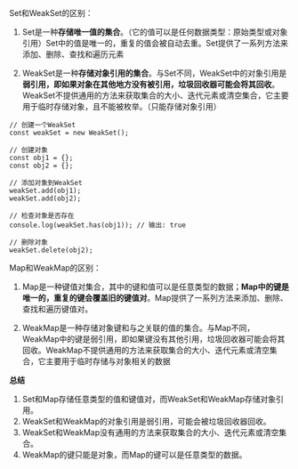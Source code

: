 Set和WeakSet的区别：
1. Set是一种**存储唯一值的集合**。（它的值可以是任何数据类型：原始类型或对象引用）Set中的值是唯一的，重复的值会被自动去重。Set提供了一系列方法来添加、删除、查找和遍历元素

2. WeakSet是一种**存储对象引用的集合**。与Set不同，WeakSet中的对象引用是**弱引用，即如果对象在其他地方没有被引用，垃圾回收器可能会将其回收**。WeakSet不提供通用的方法来获取集合的大小、迭代元素或清空集合，它主要用于临时存储对象，且不能被枚举。（只能存储对象引用）
```
// 创建一个WeakSet
const weakSet = new WeakSet();

// 创建对象
const obj1 = {};
const obj2 = {};

// 添加对象到WeakSet
weakSet.add(obj1);
weakSet.add(obj2);

// 检查对象是否存在
console.log(weakSet.has(obj1)); // 输出: true

// 删除对象
weakSet.delete(obj2);
```

Map和WeakMap的区别：
1. Map是一种键值对集合，其中的键和值可以是任意类型的数据；**Map中的键是唯一的，重复的键会覆盖旧的键值对**。Map提供了一系列方法来添加、删除、查找和遍历键值对。

2. WeakMap是一种存储对象键和与之关联的值的集合。与Map不同，WeakMap中的键是弱引用，即如果键没有其他引用，垃圾回收器可能会将其回收。WeakMap不提供通用的方法来获取集合的大小、迭代元素或清空集合，它主要用于临时存储与对象相关的数据

**总结**
1. Set和Map存储任意类型的值和键值对，而WeakSet和WeakMap存储对象引用。
2. WeakSet和WeakMap的对象引用是弱引用，可能会被垃圾回收器回收。
3. WeakSet和WeakMap没有通用的方法来获取集合的大小、迭代元素或清空集合。
4. WeakMap的键只能是对象，而Map的键可以是任意类型的数据。